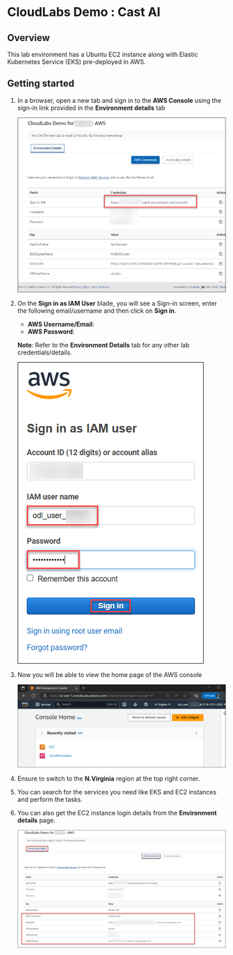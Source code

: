 # CloudLabs Demo : Cast AI

## Overview
This lab environment has a Ubuntu EC2 instance along with Elastic Kubernetes Service (EKS) pre-deployed in AWS.

## Getting started

1. In a browser, open a new tab and sign in to the **AWS Console** using the sign-in link provided in the **Environment details** tab 
   
   ![](images/awssigninlink.png)

2. On the **Sign in as IAM User** blade, you will see a Sign-in screen,  enter the following email/username and then click on **Sign in**.  

   * **AWS Username/Email**:  <inject key="AzureAdUserEmail"></inject> 
   * **AWS Password**:  <inject key="AzureAdUserPassword"></inject>

   **Note**: Refer to the **Environment Details** tab for any other lab credentials/details.
        
   ![](images/awsconsolecreds.png)

3. Now you will be able to view the home page of the AWS console
   
    ![](images/consolehome.png)

4. Ensure to switch to the **N.Virginia** region at the top right corner.
  
5. You can search for the services you need like EKS and EC2 instances and perform the tasks.

6. You can also get the EC2 instance login details from the **Environment details** page.

   ![](images/envdetails.png)
